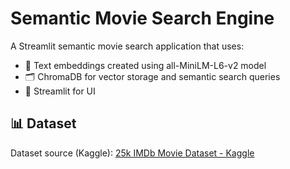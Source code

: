 # Semantic Movie Search Engine

A Streamlit semantic movie search application that uses:
- :brain: Text embeddings created using all-MiniLM-L6-v2 model
- :card_index_dividers: ChromaDB for vector storage and semantic search queries
- :balloon: Streamlit for UI

## :bar_chart: Dataset
Dataset source (Kaggle): [25k IMDb Movie Dataset - Kaggle](https://www.kaggle.com/datasets/utsh0dey/25k-movie-dataset)
